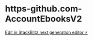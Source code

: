 # https-github.com-AccountEbooksV2

[Edit in StackBlitz next generation editor ⚡️](https://stackblitz.com/~/github.com/NaqibX/https-github.com-AccountEbooksV2)